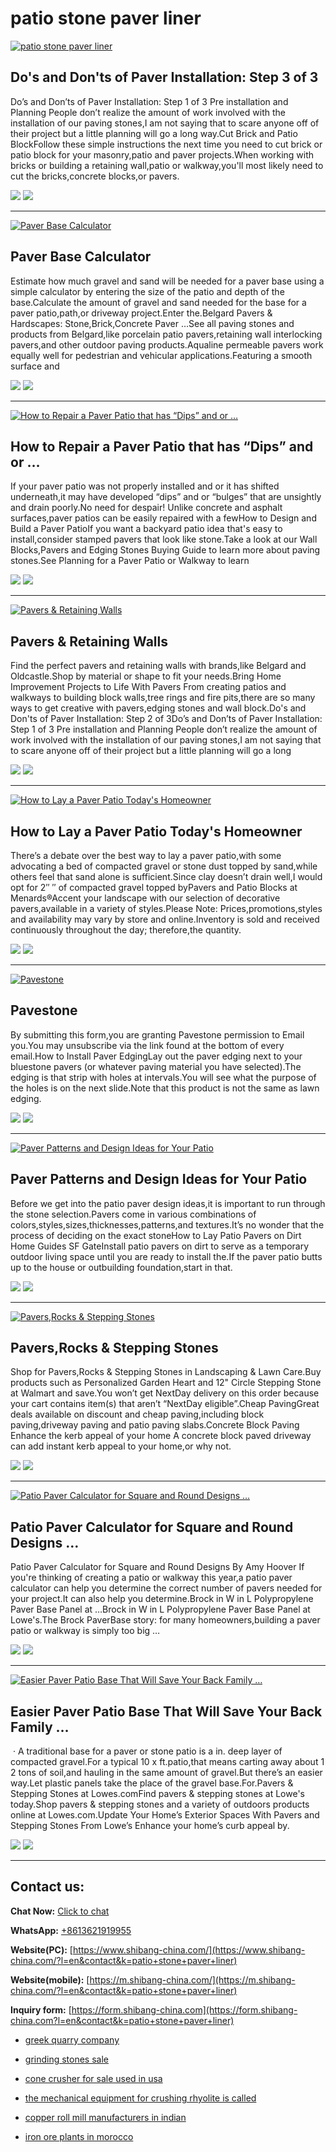 # patio stone paver liner

<a href="https://swt.shibang-china.com/?l=en&img&k=patio+stone+paver+liner" target="_blank">![patio stone paver liner](http://static.shibang-china.com/all-800x300/582.jpg)</a>

## Do's and Don'ts of Paver Installation: Step 3 of 3
Do’s and Don’ts of Paver Installation: Step 1 of 3 Pre installation and Planning People don’t realize the amount of work involved with the installation of our paving stones,I am not saying that to scare anyone off of their project but a little planning will go a long way.Cut Brick and Patio BlockFollow these simple instructions the next time you need to cut brick or patio block for your masonry,patio and paver projects.When working with bricks or building a retaining wall,patio or walkway,you'll most likely need to cut the bricks,concrete blocks,or pavers.


<a href="https://whatsapp.shibangsoft.com/WhatsApp.php" target="_blank" title="WhatsApp">![](http://static.shibang-china.com/icon/whatsapp.png)</a> <a href="https://swt.shibang-china.com/?l=en&icon&k=patio+stone+paver+liner" target="_blank">![](http://static.shibang-china.com/icon/chat-en.png)</a>

---

<a href="https://swt.shibang-china.com/?l=en&img&k=patio+stone+paver+liner" target="_blank">![Paver Base Calculator](http://static.shibang-china.com/all-800x300/492.jpg)</a>

## Paver Base Calculator
Estimate how much gravel and sand will be needed for a paver base using a simple calculator by entering the size of the patio and depth of the base.Calculate the amount of gravel and sand needed for the base for a paver patio,path,or driveway project.Enter the.Belgard Pavers &amp; Hardscapes: Stone,Brick,Concrete Paver …See all paving stones and products from Belgard,like porcelain patio pavers,retaining wall interlocking pavers,and other outdoor paving products.Aqualine permeable pavers work equally well for pedestrian and vehicular applications.Featuring a smooth surface and


<a href="https://whatsapp.shibangsoft.com/WhatsApp.php" target="_blank" title="WhatsApp">![](http://static.shibang-china.com/icon/whatsapp.png)</a> <a href="https://swt.shibang-china.com/?l=en&icon&k=patio+stone+paver+liner" target="_blank">![](http://static.shibang-china.com/icon/chat-en.png)</a>

---

<a href="https://swt.shibang-china.com/?l=en&img&k=patio+stone+paver+liner" target="_blank">![How to Repair a Paver Patio that has “Dips” and or …](http://static.shibang-china.com/all-800x300/201.jpg)</a>

## How to Repair a Paver Patio that has “Dips” and or …
If your paver patio was not properly installed and or it has shifted underneath,it may have developed “dips” and or “bulges” that are unsightly and drain poorly.No need for despair! Unlike concrete and asphalt surfaces,paver patios can be easily repaired with a fewHow to Design and Build a Paver PatioIf you want a backyard patio idea that's easy to install,consider stamped pavers that look like stone.Take a look at our Wall Blocks,Pavers and Edging Stones Buying Guide to learn more about paving stones.See Planning for a Paver Patio or Walkway to learn


<a href="https://whatsapp.shibangsoft.com/WhatsApp.php" target="_blank" title="WhatsApp">![](http://static.shibang-china.com/icon/whatsapp.png)</a> <a href="https://swt.shibang-china.com/?l=en&icon&k=patio+stone+paver+liner" target="_blank">![](http://static.shibang-china.com/icon/chat-en.png)</a>

---

<a href="https://swt.shibang-china.com/?l=en&img&k=patio+stone+paver+liner" target="_blank">![Pavers &amp; Retaining Walls](http://static.shibang-china.com/all-800x300/230.jpg)</a>

## Pavers &amp; Retaining Walls
Find the perfect pavers and retaining walls with brands,like Belgard and Oldcastle.Shop by material or shape to fit your needs.Bring Home Improvement Projects to Life With Pavers From creating patios and walkways to building block walls,tree rings and fire pits,there are so many ways to get creative with pavers,edging stones and wall block.Do's and Don'ts of Paver Installation: Step 2 of 3Do’s and Don’ts of Paver Installation: Step 1 of 3 Pre installation and Planning People don’t realize the amount of work involved with the installation of our paving stones,I am not saying that to scare anyone off of their project but a little planning will go a long


<a href="https://whatsapp.shibangsoft.com/WhatsApp.php" target="_blank" title="WhatsApp">![](http://static.shibang-china.com/icon/whatsapp.png)</a> <a href="https://swt.shibang-china.com/?l=en&icon&k=patio+stone+paver+liner" target="_blank">![](http://static.shibang-china.com/icon/chat-en.png)</a>

---

<a href="https://swt.shibang-china.com/?l=en&img&k=patio+stone+paver+liner" target="_blank">![How to Lay a Paver Patio Today's Homeowner](http://static.shibang-china.com/all-800x300/296.jpg)</a>

## How to Lay a Paver Patio Today's Homeowner
There’s a debate over the best way to lay a paver patio,with some advocating a bed of compacted gravel or stone dust topped by sand,while others feel that sand alone is sufficient.Since clay doesn’t drain well,I would opt for 2″ ″ of compacted gravel topped byPavers and Patio Blocks at Menards&#174;Accent your landscape with our selection of decorative pavers,available in a variety of styles.Please Note: Prices,promotions,styles and availability may vary by store and online.Inventory is sold and received continuously throughout the day; therefore,the quantity.


<a href="https://whatsapp.shibangsoft.com/WhatsApp.php" target="_blank" title="WhatsApp">![](http://static.shibang-china.com/icon/whatsapp.png)</a> <a href="https://swt.shibang-china.com/?l=en&icon&k=patio+stone+paver+liner" target="_blank">![](http://static.shibang-china.com/icon/chat-en.png)</a>

---

<a href="https://swt.shibang-china.com/?l=en&img&k=patio+stone+paver+liner" target="_blank">![Pavestone](http://static.shibang-china.com/all-800x300/1011.jpg)</a>

## Pavestone
By submitting this form,you are granting Pavestone permission to Email you.You may unsubscribe via the link found at the bottom of every email.How to Install Paver EdgingLay out the paver edging next to your bluestone pavers (or whatever paving material you have selected).The edging is that strip with holes at intervals.You will see what the purpose of the holes is on the next slide.Note that this product is not the same as lawn edging.


<a href="https://whatsapp.shibangsoft.com/WhatsApp.php" target="_blank" title="WhatsApp">![](http://static.shibang-china.com/icon/whatsapp.png)</a> <a href="https://swt.shibang-china.com/?l=en&icon&k=patio+stone+paver+liner" target="_blank">![](http://static.shibang-china.com/icon/chat-en.png)</a>

---

<a href="https://swt.shibang-china.com/?l=en&img&k=patio+stone+paver+liner" target="_blank">![Paver Patterns and Design Ideas for Your Patio](http://static.shibang-china.com/all-800x300/172.jpg)</a>

## Paver Patterns and Design Ideas for Your Patio
Before we get into the patio paver design ideas,it is important to run through the stone selection.Pavers come in various combinations of colors,styles,sizes,thicknesses,patterns,and textures.It’s no wonder that the process of deciding on the exact stoneHow to Lay Patio Pavers on Dirt Home Guides SF GateInstall patio pavers on dirt to serve as a temporary outdoor living space until you are ready to install the.If the paver patio butts up to the house or outbuilding foundation,start in that.


<a href="https://whatsapp.shibangsoft.com/WhatsApp.php" target="_blank" title="WhatsApp">![](http://static.shibang-china.com/icon/whatsapp.png)</a> <a href="https://swt.shibang-china.com/?l=en&icon&k=patio+stone+paver+liner" target="_blank">![](http://static.shibang-china.com/icon/chat-en.png)</a>

---

<a href="https://swt.shibang-china.com/?l=en&img&k=patio+stone+paver+liner" target="_blank">![Pavers,Rocks &amp; Stepping Stones](http://static.shibang-china.com/all-800x300/867.jpg)</a>

## Pavers,Rocks &amp; Stepping Stones
Shop for Pavers,Rocks &amp; Stepping Stones in Landscaping &amp; Lawn Care.Buy products such as Personalized Garden Heart and 12&quot; Circle Stepping Stone at Walmart and save.You won’t get NextDay delivery on this order because your cart contains item(s) that aren’t “NextDay eligible”.Cheap PavingGreat deals available on discount and cheap paving,including block paving,driveway paving and patio paving slabs.Concrete Block Paving Enhance the kerb appeal of your home A concrete block paved driveway can add instant kerb appeal to your home,or why not.


<a href="https://whatsapp.shibangsoft.com/WhatsApp.php" target="_blank" title="WhatsApp">![](http://static.shibang-china.com/icon/whatsapp.png)</a> <a href="https://swt.shibang-china.com/?l=en&icon&k=patio+stone+paver+liner" target="_blank">![](http://static.shibang-china.com/icon/chat-en.png)</a>

---

<a href="https://swt.shibang-china.com/?l=en&img&k=patio+stone+paver+liner" target="_blank">![Patio Paver Calculator for Square and Round Designs …](http://static.shibang-china.com/all-800x300/358.jpg)</a>

## Patio Paver Calculator for Square and Round Designs …
Patio Paver Calculator for Square and Round Designs By Amy Hoover If you're thinking of creating a patio or walkway this year,a patio paver calculator can help you determine the correct number of pavers needed for your project.It can also help you determine.Brock in W in L Polypropylene Paver Base Panel at …Brock in W in L Polypropylene Paver Base Panel at Lowe's.The Brock PaverBase story: for many homeowners,building a paver patio or walkway is simply too big …


<a href="https://whatsapp.shibangsoft.com/WhatsApp.php" target="_blank" title="WhatsApp">![](http://static.shibang-china.com/icon/whatsapp.png)</a> <a href="https://swt.shibang-china.com/?l=en&icon&k=patio+stone+paver+liner" target="_blank">![](http://static.shibang-china.com/icon/chat-en.png)</a>

---

<a href="https://swt.shibang-china.com/?l=en&img&k=patio+stone+paver+liner" target="_blank">![Easier Paver Patio Base That Will Save Your Back Family …](http://static.shibang-china.com/all-800x300/353.jpg)</a>

## Easier Paver Patio Base That Will Save Your Back Family …
&nbsp;&#0183;&#32;A traditional base for a paver or stone patio is a in. deep layer of compacted gravel.For a typical 10 x ft.patio,that means carting away about 1 2 tons of soil,and hauling in the same amount of gravel.But there’s an easier way.Let plastic panels take the place of the gravel base.For.Pavers &amp; Stepping Stones at Lowes.comFind pavers &amp; stepping stones at Lowe's today.Shop pavers &amp; stepping stones and a variety of outdoors products online at Lowes.com.Update Your Home’s Exterior Spaces With Pavers and Stepping Stones From Lowe’s Enhance your home’s curb appeal by.


<a href="https://whatsapp.shibangsoft.com/WhatsApp.php" target="_blank" title="WhatsApp">![](http://static.shibang-china.com/icon/whatsapp.png)</a> <a href="https://swt.shibang-china.com/?l=en&icon&k=patio+stone+paver+liner" target="_blank">![](http://static.shibang-china.com/icon/chat-en.png)</a>

---
## Contact us:

**Chat Now:** [Click to chat](https://swt.shibang-china.com?l=en&contact&k=patio+stone+paver+liner)

**WhatsApp:**  [+8613621919955](https://whatsapp.shibangsoft.com/WhatsApp.php)

**Website(PC):** [https://www.shibang-china.com/](https://www.shibang-china.com/?l=en&contact&k=patio+stone+paver+liner)

**Website(mobile):** [https://m.shibang-china.com/](https://m.shibang-china.com/?l=en&contact&k=patio+stone+paver+liner)

**Inquiry form:** [https://form.shibang-china.com](https://form.shibang-china.com?l=en&contact&k=patio+stone+paver+liner)

* [greek quarry company](../138/greek%20quarry%20company.md)

* [grinding stones sale](../139/grinding%20stones%20sale.md)

* [cone crusher for sale used in usa](../134/cone%20crusher%20for%20sale%20used%20in%20usa.md)

* [the mechanical equipment for crushing rhyolite is called](../140/the%20mechanical%20equipment%20for%20crushing%20rhyolite%20is%20called.md)

* [copper roll mill manufacturers in indian](../128/copper%20roll%20mill%20manufacturers%20in%20indian.md)

* [iron ore plants in morocco](../135/iron%20ore%20plants%20in%20morocco.md)